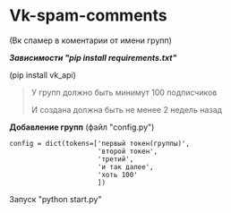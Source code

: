 # Vk-spam-comments
(Вк спамер в коментарии от имени групп)

***Зависимости "pip install requirements.txt"***

(pip install vk_api)

>У групп должно быть минимут 100 подписчиков
>
>И создана должна быть не менее 2 недель назад

**Добавление групп** (файл "config.py")
```
config = dict(tokens=['первый токен(группы)', 
                      'второй токен',
                      'третий',
                      'и так далее',
                      'хоть 100'
                      ])
```


Запуск "python start.py"
